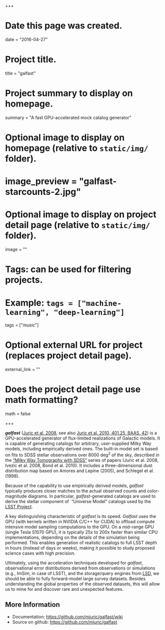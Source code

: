 +++
# Date this page was created.
date = "2016-04-27"

# Project title.
title = "galfast"

# Project summary to display on homepage.
summary = "A fast GPU-accelerated mock catalog generator"

# Optional image to display on homepage (relative to `static/img/` folder).
# image_preview = "galfast-starcounts-2.jpg"

# Optional image to display on project detail page (relative to `static/img/` folder).
image = ""

# Tags: can be used for filtering projects.
# Example: `tags = ["machine-learning", "deep-learning"]`
tags = ["music"]

# Optional external URL for project (replaces project detail page).
external_link = ""

# Does the project detail page use math formatting?
math = false

+++

<strong><i>galfast</i></strong> (<a href="http://adsabs.harvard.edu/abs/2008ApJ...673..864J">Juric et al. 2008</a>, see also <a href="http://adsabs.harvard.edu/abs/2010AAS...21540125J">Juric et al. 2010, 401.25, BAAS, 42</a>) is a GPU-accelerated generator of flux-limited realizations of Galactic models. It is capable of generating catalogs for arbitrary, user-supplied Milky Way models, including empirically derived ones. The built-in model set is based on fits to SDSS stellar observations over 8000 deg<sup>2</sup> of the sky, described in the [“Milky Way Tomography with SDSS”](../galactic-structure) series of papers (Juric et al. 2008, Ivezic et al. 2008, Bond et al. 2010). It includes a three-dimensional dust distribution map based on Amores and Lepine (2005), and Schlegel et al. (1998).

Because of the capability to use empirically derived models, <i>galfast</i> typically produces closer matches to the actual observed counts and color-magnitude diagrams. In particular, <i>galfast</i>-generated catalogs are used to derive the stellar component of  “Universe Model” catalogs used by the [LSST Project](../lsst).

A key distinguishing characteristic of <i>galfast</i> is its speed. <i>Galfast</i> uses the GPU (with kernels written in NVIDIA C/C++ for CUDA) to offload compute intensive model sampling computations to the GPU. On a mid-range GPU (single Tesla S1070 GPU), it is typically 25x to 200x faster than similar CPU implementations, depending on the details of the simulation being performed. This enables generation of realistic catalogs to full LSST depth in hours (instead of days or weeks), making it possible to study proposed science cases with high precision.

Ultimately, using the acceleration techniques developed for <i>galfast</i>, observational error distributions derived from observations or simulations (e.g., ImSim, in case of LSST), and the storage/query engines from [LSD](../lsd), we should be able to fully forward-model large survey datasets. Besides understanding the global properties of the observed datasets, this will allow us to mine for and discover rare and unexpected features.<i>
</i>

## More Information

 * Documentation: <a title="galfast Documentation" href="https://github.com/mjuric/galfast/wiki">https://github.com/mjuric/galfast/wiki</a>
 * Source on github: <a href="https://github.com/mjuric/galfast">https://github.com/mjuric/galfast</a>
